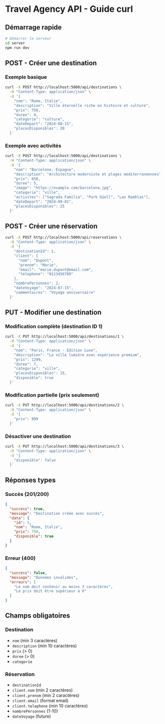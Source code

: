 # Travel Agency API - Guide curl

## Démarrage rapide
```bash
# Démarrer le serveur
cd server
npm run dev
```

## POST - Créer une destination

### Exemple basique
```bash
curl -X POST http://localhost:5000/api/destinations \
  -H "Content-Type: application/json" \
  -d '{
    "nom": "Rome, Italie",
    "description": "Ville éternelle riche en histoire et culture",
    "prix": 750,
    "duree": 4,
    "categorie": "culture",
    "dateDepart": "2024-08-15",
    "placesDisponibles": 20
  }'
```

### Exemple avec activités
```bash
curl -X POST http://localhost:5000/api/destinations \
  -H "Content-Type: application/json" \
  -d '{
    "nom": "Barcelone, Espagne",
    "description": "Architecture moderniste et plages méditerranéennes",
    "prix": 650,
    "duree": 5,
    "image": "https://example.com/barcelona.jpg",
    "categorie": "ville",
    "activites": ["Sagrada Familia", "Park Güell", "Las Ramblas"],
    "dateDepart": "2024-09-01",
    "placesDisponibles": 25
  }'
```

## POST - Créer une réservation

```bash
curl -X POST http://localhost:5000/api/reservations \
  -H "Content-Type: application/json" \
  -d '{
    "destinationId": 1,
    "client": {
      "nom": "Dupont",
      "prenom": "Marie",
      "email": "marie.dupont@email.com",
      "telephone": "0123456789"
    },
    "nombrePersonnes": 2,
    "dateVoyage": "2024-07-15",
    "commentaires": "Voyage anniversaire"
  }'
```

## PUT - Modifier une destination

### Modification complète (destination ID 1)
```bash
curl -X PUT http://localhost:5000/api/destinations/1 \
  -H "Content-Type: application/json" \
  -d '{
    "nom": "Paris, France - Édition Luxe",
    "description": "La ville lumière avec expérience premium",
    "prix": 1299,
    "duree": 7,
    "categorie": "ville",
    "placesDisponibles": 15,
    "disponible": true
  }'
```

### Modification partielle (prix seulement)
```bash
curl -X PUT http://localhost:5000/api/destinations/2 \
  -H "Content-Type: application/json" \
  -d '{
    "prix": 999
  }'
```

### Désactiver une destination
```bash
curl -X PUT http://localhost:5000/api/destinations/3 \
  -H "Content-Type: application/json" \
  -d '{
    "disponible": false
  }'
```

## Réponses types

### Succès (201/200)
```json
{
  "success": true,
  "message": "Destination créée avec succès",
  "data": {
    "id": 5,
    "nom": "Rome, Italie",
    "prix": 750,
    "disponible": true
  }
}
```

### Erreur (400)
```json
{
  "success": false,
  "message": "Données invalides",
  "erreurs": [
    "Le nom doit contenir au moins 3 caractères",
    "Le prix doit être supérieur à 0"
  ]
}
```

## Champs obligatoires

### Destination
- `nom` (min 3 caractères)
- `description` (min 10 caractères)  
- `prix` (> 0)
- `duree` (> 0)
- `categorie`

### Réservation
- `destinationId`
- `client.nom` (min 2 caractères)
- `client.prenom` (min 2 caractères)
- `client.email` (format email)
- `client.telephone` (min 10 caractères)
- `nombrePersonnes` (1-10)
- `dateVoyage` (future)